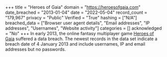 +++
title = "Heroes of Gaia"
domain = "https://heroesofgaia.com"
date_breached = "2013-01-04"
date = "2022-05-04"
record_count = "179,967"
privacy = "Public"
Verified = "True"
hashing = ["N/A"]
breached_data = ["Browser user agent details", "Email addresses", "IP addresses", "Usernames", "Website activity"]
categories = []
acknowledged = "No"
+++
In early 2013, the online fantasy multiplayer game <a href="http://hog.playsnail.com" target="_blank" rel="noopener">Heroes of Gaia</a> suffered a data breach. The newest records in the data set indicate a breach date of 4 January 2013 and include usernames, IP and email addresses but no passwords.
